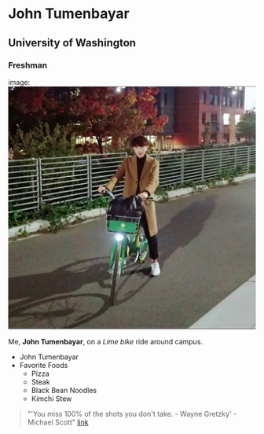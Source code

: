 # John Tumenbayar

## University of Washington

### Freshman

image: ![Profile Picture](johnny_boi.png)

Me, **John Tumenbayar**, on a _Lime bike_ ride around campus.

* John Tumenbayar
* Favorite Foods
    + Pizza
    + Steak
    + Black Bean Noodles
    + Kimchi Stew

> "'You miss 100% of the shots you don't take. - Wayne Gretzky' - Michael Scott"
[link](https://www.imdb.com/title/tt1248744/trivia)
